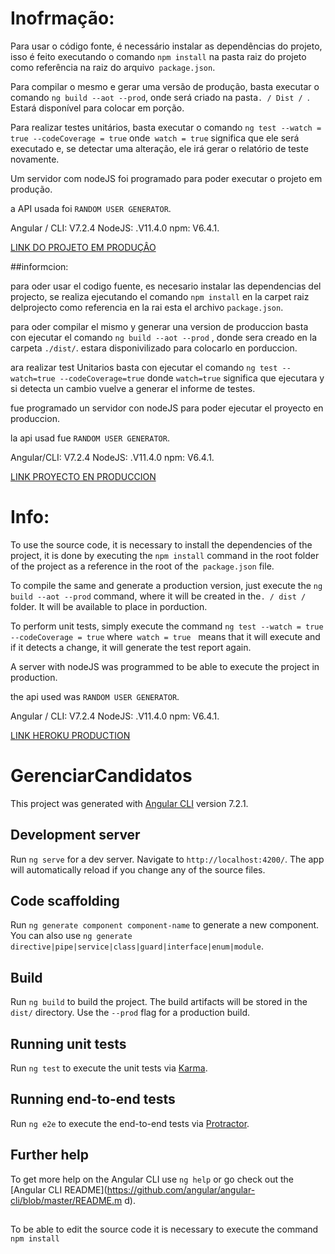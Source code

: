 
# Inofrmação:
Para usar o código fonte, é necessário instalar as dependências do projeto, isso é feito executando o comando `npm install` na pasta raiz do projeto como referência na raiz do arquivo` package.json`.

Para compilar o mesmo e gerar uma versão de produção, basta executar o comando `ng build --aot --prod`, onde será criado na pasta`. / Dist / `. Estará disponível para colocar em porção.

Para realizar testes unitários, basta executar o comando `ng test --watch = true --codeCoverage = true` onde` watch = true` significa que ele será executado e, se detectar uma alteração, ele irá gerar o relatório de teste novamente.

Um servidor com nodeJS foi programado para poder executar o projeto em produção.

a API usada foi `RANDOM USER GENERATOR`.

Angular / CLI: V7.2.4
NodeJS: .V11.4.0
npm: V6.4.1.

<a href="https://angula-teste.herokuapp.com/">LINK DO PROJETO EM PRODUÇÂO</a>

##informcion: 

para oder usar el codigo fuente, es necesario instalar las dependencias  del projecto, se realiza ejecutando el comando `npm install` en la carpet raiz delprojecto como referencia en la rai esta el archivo `package.json`.

para oder compilar el mismo y generar una version de produccion basta con ejecutar el comando  `ng build --aot --prod` , donde sera creado en la carpeta `./dist/`. estara disponivilizado para colocarlo en porduccion.

ara realizar test Unitarios basta con ejecutar el comando `ng test --watch=true --codeCoverage=true` donde `watch=true`
 significa que ejecutara y si detecta un cambio vuelve a generar el informe de testes.

fue programado un servidor con nodeJS para poder ejecutar el proyecto en produccion.

la api usad fue `RANDOM USER GENERATOR`.

Angular/CLI: V7.2.4
NodeJS: .V11.4.0
npm: V6.4.1.

<a href="https://angula-teste.herokuapp.com/">LINK PROYECTO EN PRODUCCION</a>


# Info:

To use the source code, it is necessary to install the dependencies of the project, it is done by executing the `npm install` command in the root folder of the project as a reference in the root of the` package.json` file.

To compile the same and generate a production version, just execute the `ng build --aot --prod` command, where it will be created in the`. / dist / `folder. It will be available to place in porduction.

To perform unit tests, simply execute the command `ng test --watch = true --codeCoverage = true` where` watch = true`
  means that it will execute and if it detects a change, it will generate the test report again.

A server with nodeJS was programmed to be able to execute the project in production.

the api used was `RANDOM USER GENERATOR`.

Angular / CLI: V7.2.4
NodeJS: .V11.4.0
npm: V6.4.1.

<a href="https://angula-teste.herokuapp.com/">LINK HEROKU PRODUCTION</a>





# GerenciarCandidatos

This project was generated with [Angular CLI](https://github.com/angular/angular-cli) version 7.2.1.

## Development server

Run `ng serve` for a dev server. Navigate to `http://localhost:4200/`. The app will automatically reload if you change any of the source files.

## Code scaffolding

Run `ng generate component component-name` to generate a new component. You can also use `ng generate directive|pipe|service|class|guard|interface|enum|module`.

## Build

Run `ng build` to build the project. The build artifacts will be stored in the `dist/` directory. Use the `--prod` flag for a production build.

## Running unit tests

Run `ng test` to execute the unit tests via [Karma](https://karma-runner.github.io).

## Running end-to-end tests

Run `ng e2e` to execute the end-to-end tests via [Protractor](http://www.protractortest.org/).

## Further help

To get more help on the Angular CLI use `ng help` or go check out the [Angular CLI README](https://github.com/angular/angular-cli/blob/master/README.m d).

##

To be able to edit the source code it is necessary to execute the command `npm install`

